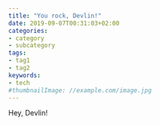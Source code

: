 ```yaml
---
title: "You rock, Devlin!"
date: 2019-09-07T00:31:03+02:00
categories:
- category
- subcategory
tags:
- tag1
- tag2
keywords:
- tech
#thumbnailImage: //example.com/image.jpg
---
```


<!--more-->


Hey, Devlin!